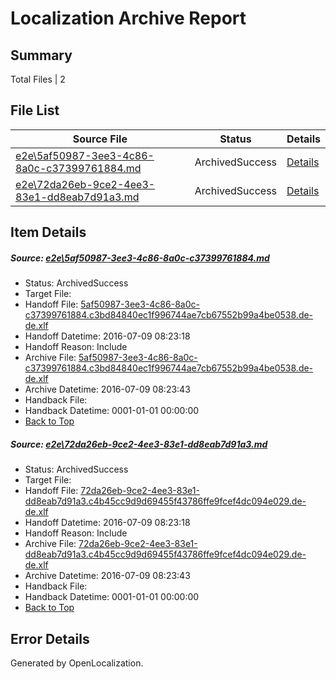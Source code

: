 # <a name='report-top'></a> Localization Archive Report

## Summary
 Total Files | 2

## File List
 Source File | Status | Details 
 ----------- | ------ | ------- 
 [e2e\5af50987-3ee3-4c86-8a0c-c37399761884.md](https://github.com/OpenLocalizationTestOrg/oltest/blob/18f17bf279cdecb6da818545e2446520720718f3/e2e/5af50987-3ee3-4c86-8a0c-c37399761884.md) | ArchivedSuccess | [Details](#f63f1f26f8c00eaa1ee131a92521e0d69fa16af31)
 [e2e\72da26eb-9ce2-4ee3-83e1-dd8eab7d91a3.md](https://github.com/OpenLocalizationTestOrg/oltest/blob/18f17bf279cdecb6da818545e2446520720718f3/e2e/72da26eb-9ce2-4ee3-83e1-dd8eab7d91a3.md) | ArchivedSuccess | [Details](#217f9c6ed6b088ce613d32dc31ac218787e2e7fc2)

## Item Details
##### <a name='f63f1f26f8c00eaa1ee131a92521e0d69fa16af31'></a> Source: [e2e\5af50987-3ee3-4c86-8a0c-c37399761884.md](https://github.com/OpenLocalizationTestOrg/oltest/blob/18f17bf279cdecb6da818545e2446520720718f3/e2e/5af50987-3ee3-4c86-8a0c-c37399761884.md)
* Status: ArchivedSuccess
* Target File: 
* Handoff File: [5af50987-3ee3-4c86-8a0c-c37399761884.c3bd84840ec1f996744ae7cb67552b99a4be0538.de-de.xlf](https://github.com/OpenLocalizationTestOrg/olhandoff-e2e/blob/195a8ee15dd9649b3a2e5fbb976b2baa6fc67a1c/ol-handoff/OpenLocalizationTestOrg/oltest-dede-fly/ci/ht/5af50987-3ee3-4c86-8a0c-c37399761884.c3bd84840ec1f996744ae7cb67552b99a4be0538.de-de.xlf)
* Handoff Datetime: 2016-07-09 08:23:18
* Handoff Reason: Include
* Archive File: [5af50987-3ee3-4c86-8a0c-c37399761884.c3bd84840ec1f996744ae7cb67552b99a4be0538.de-de.xlf](https://github.com/OpenLocalizationTestOrg/olhandoff-e2e/blob/134fdb8af08ebafa06783d81c58f8e7b97b0fc20/ol-archive/OpenLocalizationTestOrg/oltest-dede-fly/ci/ht/5af50987-3ee3-4c86-8a0c-c37399761884.c3bd84840ec1f996744ae7cb67552b99a4be0538.de-de.xlf)
* Archive Datetime: 2016-07-09 08:23:43
* Handback File: 
* Handback Datetime: 0001-01-01 00:00:00
* [Back to Top](#report-top)

##### <a name='217f9c6ed6b088ce613d32dc31ac218787e2e7fc2'></a> Source: [e2e\72da26eb-9ce2-4ee3-83e1-dd8eab7d91a3.md](https://github.com/OpenLocalizationTestOrg/oltest/blob/18f17bf279cdecb6da818545e2446520720718f3/e2e/72da26eb-9ce2-4ee3-83e1-dd8eab7d91a3.md)
* Status: ArchivedSuccess
* Target File: 
* Handoff File: [72da26eb-9ce2-4ee3-83e1-dd8eab7d91a3.c4b45cc9d9d69455f43786ffe9fcef4dc094e029.de-de.xlf](https://github.com/OpenLocalizationTestOrg/olhandoff-e2e/blob/195a8ee15dd9649b3a2e5fbb976b2baa6fc67a1c/ol-handoff/OpenLocalizationTestOrg/oltest-dede-fly/ci/ht/72da26eb-9ce2-4ee3-83e1-dd8eab7d91a3.c4b45cc9d9d69455f43786ffe9fcef4dc094e029.de-de.xlf)
* Handoff Datetime: 2016-07-09 08:23:18
* Handoff Reason: Include
* Archive File: [72da26eb-9ce2-4ee3-83e1-dd8eab7d91a3.c4b45cc9d9d69455f43786ffe9fcef4dc094e029.de-de.xlf](https://github.com/OpenLocalizationTestOrg/olhandoff-e2e/blob/134fdb8af08ebafa06783d81c58f8e7b97b0fc20/ol-archive/OpenLocalizationTestOrg/oltest-dede-fly/ci/ht/72da26eb-9ce2-4ee3-83e1-dd8eab7d91a3.c4b45cc9d9d69455f43786ffe9fcef4dc094e029.de-de.xlf)
* Archive Datetime: 2016-07-09 08:23:43
* Handback File: 
* Handback Datetime: 0001-01-01 00:00:00
* [Back to Top](#report-top)


## Error Details

Generated by OpenLocalization.
